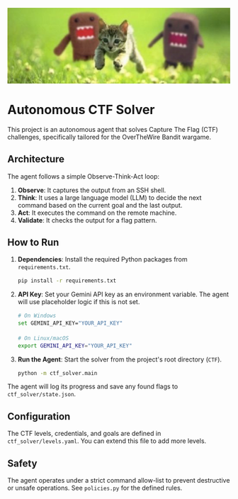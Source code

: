 ![Alt text](/overthewire.png)



# Autonomous CTF Solver

This project is an autonomous agent that solves Capture The Flag (CTF) challenges, specifically tailored for the OverTheWire Bandit wargame.

## Architecture

The agent follows a simple Observe-Think-Act loop:
1.  **Observe**: It captures the output from an SSH shell.
2.  **Think**: It uses a large language model (LLM) to decide the next command based on the current goal and the last output.
3.  **Act**: It executes the command on the remote machine.
4.  **Validate**: It checks the output for a flag pattern.

## How to Run

1.  **Dependencies**: Install the required Python packages from `requirements.txt`.
    ```bash
    pip install -r requirements.txt
    ```

2.  **API Key**: Set your Gemini API key as an environment variable. The agent will use placeholder logic if this is not set.
    ```bash
    # On Windows
    set GEMINI_API_KEY="YOUR_API_KEY"
    
    # On Linux/macOS
    export GEMINI_API_KEY="YOUR_API_KEY"
    ```

3.  **Run the Agent**: Start the solver from the project's root directory (`CTF`).
    ```bash
    python -m ctf_solver.main
    ```

The agent will log its progress and save any found flags to `ctf_solver/state.json`.

## Configuration

The CTF levels, credentials, and goals are defined in `ctf_solver/levels.yaml`. You can extend this file to add more levels.

## Safety

The agent operates under a strict command allow-list to prevent destructive or unsafe operations. See `policies.py` for the defined rules.
